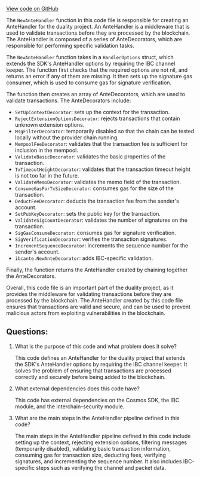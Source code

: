 [View code on GitHub](https://github.com/duality-labs/duality/app/ante_handler.go)

The `NewAnteHandler` function in this code file is responsible for creating an AnteHandler for the duality project. An AnteHandler is a middleware that is used to validate transactions before they are processed by the blockchain. The AnteHandler is composed of a series of AnteDecorators, which are responsible for performing specific validation tasks.

The `NewAnteHandler` function takes in a `HandlerOptions` struct, which extends the SDK's AnteHandler options by requiring the IBC channel keeper. The function first checks that the required options are not nil, and returns an error if any of them are missing. It then sets up the signature gas consumer, which is used to consume gas for signature verification.

The function then creates an array of AnteDecorators, which are used to validate transactions. The AnteDecorators include:

- `SetUpContextDecorator`: sets up the context for the transaction.
- `RejectExtensionOptionsDecorator`: rejects transactions that contain unknown extension options.
- `MsgFilterDecorator`: temporarily disabled so that the chain can be tested locally without the provider chain running.
- `MempoolFeeDecorator`: validates that the transaction fee is sufficient for inclusion in the mempool.
- `ValidateBasicDecorator`: validates the basic properties of the transaction.
- `TxTimeoutHeightDecorator`: validates that the transaction timeout height is not too far in the future.
- `ValidateMemoDecorator`: validates the memo field of the transaction.
- `ConsumeGasForTxSizeDecorator`: consumes gas for the size of the transaction.
- `DeductFeeDecorator`: deducts the transaction fee from the sender's account.
- `SetPubKeyDecorator`: sets the public key for the transaction.
- `ValidateSigCountDecorator`: validates the number of signatures on the transaction.
- `SigGasConsumeDecorator`: consumes gas for signature verification.
- `SigVerificationDecorator`: verifies the transaction signatures.
- `IncrementSequenceDecorator`: increments the sequence number for the sender's account.
- `ibcante.NewAnteDecorator`: adds IBC-specific validation.

Finally, the function returns the AnteHandler created by chaining together the AnteDecorators.

Overall, this code file is an important part of the duality project, as it provides the middleware for validating transactions before they are processed by the blockchain. The AnteHandler created by this code file ensures that transactions are valid and secure, and can be used to prevent malicious actors from exploiting vulnerabilities in the blockchain.
## Questions: 
 1. What is the purpose of this code and what problem does it solve?
    
    This code defines an AnteHandler for the duality project that extends the SDK's AnteHandler options by requiring the IBC channel keeper. It solves the problem of ensuring that transactions are processed correctly and securely before being added to the blockchain.

2. What external dependencies does this code have?
    
    This code has external dependencies on the Cosmos SDK, the IBC module, and the interchain-security module.

3. What are the main steps in the AnteHandler pipeline defined in this code?
    
    The main steps in the AnteHandler pipeline defined in this code include setting up the context, rejecting extension options, filtering messages (temporarily disabled), validating basic transaction information, consuming gas for transaction size, deducting fees, verifying signatures, and incrementing the sequence number. It also includes IBC-specific steps such as verifying the channel and packet data.